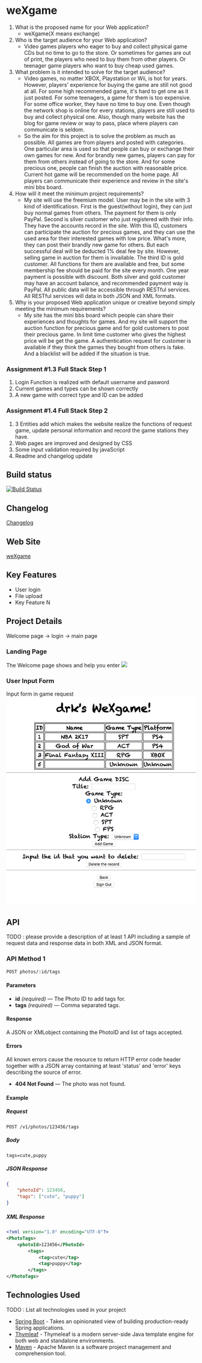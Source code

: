 # weXgame

1. What is the proposed name for your Web application?
    - weXgame(X means exchange)
2. Who is the target audience for your Web application?
    - Video games players who eager to buy and collect physical game CDs but no time to go to the store. Or sometimes for games are out of print, the players who need to buy them from other players. Or teenager game players who want to buy cheap used games.
3. What problem is it intended to solve for the target audience?
    - Video games, no matter XBOX, Playstation or Wii, is hot for years. However, players' experience for buying the game are still not good at all. For some high recommended game, it's hard to get one as it just posted. For some teenagers, a game for them is too expensive. For some office worker, they have no time to buy one. Even though the network shop is online for every stations, players are still used to buy and collect physical one. Also, though many website has the blog for game review or way to pass, place where players can communicate is seldom.
    - So the aim for this project is to solve the problem as much as possible. All games are from players and posted with categories. One particular area is used so that people can buy or exchange their own games for new. And for brandly new games, players can pay for them from others instead of going to the store. And for some precious one, people can finish the auction with reasonable price. Current hot game will be recommended on the home page. All players can communicate their experience and review in the site's mini bbs board.
4. How will it meet the minimum project requirements?
    - My site will use the freemium model. User may be in the site with 3 kind of identificatiosn. First is the guest(without login), they can just buy normal games from others. The payment for them is only PayPal. Second is silver customer who just registered with their info. They have the accounts record in the site. With this ID, customers can participate the auction for precious games, and they can use the used area for their interested games with low price. What's more, they can post their brandly new game for others. But each successful deal will be deducted 1% deal fee by site. However, selling game in auction for them is invailable. The third ID is gold customer. All functions for them are available and free, but some membership fee should be paid for the site every month. One year payment is possible with discount. Both silver and gold customer may have an account balance, and recommended payment way is PayPal. All public data will be accessible through RESTful services. All RESTful services will data in both JSON and XML formats. 
5. Why is your proposed Web application unique or creative beyond simply meeting the minimum requirements?
    - My site has the mini bbs board which people can share their experiences and thoughts for games. And my site will support the auction function for precious game and for gold customers to post their precious game. In limit time customer who gives the highest price will be get the game. A authentication request for customer is available if they think the games they bought from others is fake. And a blacklist will be added if the situation is true.

### Assignment #1.3 Full Stack Step 1
1. Login Function is realized with default username and pasword
2. Current games and types can be shown correctly
3. A new game with correct type and ID can be added

### Assignment #1.4 Full Stack Step 2
1. 3 Entities add which makes the website realize the functions of request game, update personal information and record the game stations they have.
2. Web pages are improved and designed by CSS
3. Some input validation required by javaScript
4. Readme and changelog update

## Build status

[![Build Status](https://travis-ci.org/infsci2560sp17/full-stack-web-HaominHU.svg?branch=master)](https://travis-ci.org/infsci2560sp17/full-stack-web-HaominHU)

## Changelog

[Changelog](CHANGELOG.md)

## Web Site

[weXgame](https://damp-forest-90272.herokuapp.com/)

## Key Features

* User login
* File upload
* Key Feature N

## Project Details
Welcome page -> login -> main page

### Landing Page

The Welcome page shows and help you enter
![](home.png)

### User Input Form

Input form in game request ![](input.png)

## API

TODO : please provide a description of at least 1 API including a sample of request data and response data in both XML and JSON format.

### API Method 1

    POST photos/:id/tags

#### Parameters

- **id** _(required)_ — The Photo ID to add tags for.
- **tags** _(required)_ — Comma separated tags.

#### Response

A JSON or XMLobject containing the PhotoID and list of tags accepted.

#### Errors

All known errors cause the resource to return HTTP error code header together with a JSON array containing at least 'status' and 'error' keys describing the source of error.

- **404 Not Found** — The photo was not found.

#### Example

##### Request

    POST /v1/photos/123456/tags

##### Body

    tags=cute,puppy


##### JSON Response

```json
{
    "photoId": 123456,
    "tags": ["cute", "puppy"]
}
```

##### XML Response

```xml
<?xml version="1.0" encoding="UTF-8"?>
<PhotoTags>
    <photoId>123456</PhotoId>
        <tags>
            <tag>cute</tag>
            <tag>puppy</tag>
        </tags>
</PhotoTags>
```

## Technologies Used

TODO : List all technologies used in your project

- [Spring Boot](https://projects.spring.io/spring-boot/) - Takes an opinionated view of building production-ready Spring applications.
- [Thymleaf](http://www.thymeleaf.org/) - Thymeleaf is a modern server-side Java template engine for both web and standalone environments.
- [Maven](https://maven.apache.org/) - Apache Maven is a software project management and comprehension tool.
